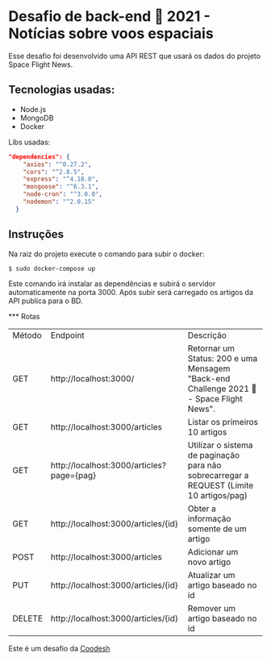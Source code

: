 #  Desafio de back-end 🏅 2021 - Notícias sobre voos espaciais
<p>Esse desafio foi desenvolvido uma API REST que usará os dados do projeto Space Flight News.</p>

<h2>Tecnologias usadas:</h2>
<ul>
    <li>Node.js</li>
    <li>MongoDB</li>
    <li>Docker</li>
</ul>

Libs usadas:
```json
"dependencies": {
    "axios": "^0.27.2",
    "cors": "^2.8.5",
    "express": "^4.18.0",
    "mongoose": "^6.3.1",
    "node-cron": "^3.0.0",
    "nodemon": "^2.0.15"
  }
```

<h2>Instruções</h2>
Na raiz do projeto execute o comando para subir o docker:

```bash
$ sudo docker-compose up
```
Este comando irá instalar as dependências e subirá o servidor automaticamente na porta 3000. Após subir será carregado os artigos da API publica para o BD. 

*** Rotas
<table>
    <tr>
       <td>Método</td>   	
       <td>Endpoint</td>    	
       <td>Descrição</td>
    </tr>
    <tr>
       <td>GET</td>   	
       <td>http://localhost:3000/</td>    	
       <td> Retornar um Status: 200 e uma Mensagem "Back-end Challenge 2021 🏅 - Space Flight News".</td>
    </tr>
    <tr>
       <td>GET</td>   	
       <td>http://localhost:3000/articles</td>    	
       <td>Listar os primeiros 10 artigos</td>
    </tr>
    <tr>
       <td>GET</td>   	
       <td>http://localhost:3000/articles?page={pag}</td>    	
       <td>Utilizar o sistema de paginação para não sobrecarregar a REQUEST (Limite 10 artigos/pag)</td>
    </tr>
    <tr>
       <td>GET	</td>   	
       <td>http://localhost:3000/articles/{id}</td>    	
       <td>Obter a informação somente de um artigo</td>
    </tr>
    <tr>
       <td>POST</td>   	
       <td>http://localhost:3000/articles</td>    	
       <td>Adicionar um novo artigo</td>
    </tr>
    <tr>
       <td>PUT</td>   	
       <td>http://localhost:3000/articles/{id}</td>    	
       <td>Atualizar um artigo baseado no id</td>
    </tr>
    <tr>
       <td>DELETE</td>   	
       <td>http://localhost:3000/articles/{id}</td>    	
       <td>Remover um artigo baseado no id</td>
    </tr>
</table>




Este é um desafio da <a href="https://coodesh.com/"> Coodesh </a>